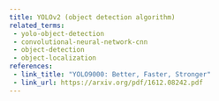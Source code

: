 ```yaml
---
title: YOLOv2 (object detection algorithm)
related_terms:
 - yolo-object-detection
 - convolutional-neural-network-cnn
 - object-detection
 - object-localization
references:
 - link_title: "YOLO9000: Better, Faster, Stronger"
 - link_url: https://arxiv.org/pdf/1612.08242.pdf
---
```

